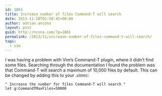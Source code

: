 ```yaml
---
id: 1861
title: Increase number of files Command-T will search
date: 2013-11-28T01:50:45+00:00
author: adrian.ancona
layout: post
guid: http://ncona.com/?p=1861
permalink: /2013/11/increase-number-of-files-command-t-will-search/
tags:
  - vim
---
```

I was having a problem with Vim&#8217;s Command-T plugin, where it didn&#8217;t find some files. Searching through the documentation I found the problem was that Command-T will search a maximum of 10,000 files by default. This can be changed by adding this to your .vimrc:

```vim
" Increase the number for files Command-T will search "
let g:CommandTMaxFiles=50000
```

<!--more-->
